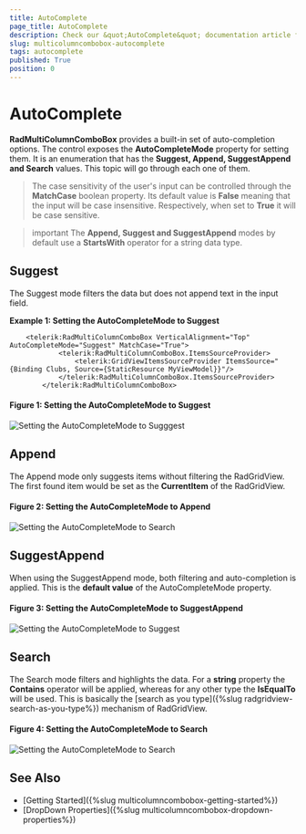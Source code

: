 ```yaml
---
title: AutoComplete
page_title: AutoComplete
description: Check our &quot;AutoComplete&quot; documentation article for the RadMultiColumnComboBox {{ site.framework_name }} control.
slug: multicolumncombobox-autocomplete
tags: autocomplete
published: True
position: 0
---
```


# AutoComplete

__RadMultiColumnComboBox__ provides a built-in set of auto-completion options. The control exposes the __AutoCompleteMode__ property for setting them. It is an enumeration that has the __Suggest, Append, SuggestAppend and Search__ values. This topic will go through each one of them.

>The case sensitivity of the user's input can be controlled through the __MatchCase__ boolean property. Its default value is __False__ meaning that the input will be case insensitive. Respectively, when set to __True__ it will be case sensitive.

>important The __Append, Suggest and SuggestAppend__ modes by default use a __StartsWith__ operator for a string data type.

## Suggest

The Suggest mode filters the data but does not append text in the input field.

__Example 1: Setting the AutoCompleteMode to Suggest__
```XAML
	<telerik:RadMultiColumnComboBox VerticalAlignment="Top" AutoCompleteMode="Suggest" MatchCase="True">
            <telerik:RadMultiColumnComboBox.ItemsSourceProvider>
                <telerik:GridViewItemsSourceProvider ItemsSource="{Binding Clubs, Source={StaticResource MyViewModel}}"/>
            </telerik:RadMultiColumnComboBox.ItemsSourceProvider>
        </telerik:RadMultiColumnComboBox>
```

#### __Figure 1: Setting the AutoCompleteMode to Suggest__
![Setting the AutoCompleteMode to Sugggest](images/MultiColumnComboBox_AutoComplete_03.png)

## Append

The Append mode only suggests items without filtering the RadGridView. The first found item would be set as the __CurrentItem__ of the RadGridView. 

#### __Figure 2: Setting the AutoCompleteMode to Append__

![Setting the AutoCompleteMode to Search](images/MultiColumnComboBox_AutoComplete_01.png)

## SuggestAppend

When using the SuggestAppend mode, both filtering and auto-completion is applied. This is the __default value__ of the AutoCompleteMode property.

#### __Figure 3: Setting the AutoCompleteMode to SuggestAppend__
![Setting the AutoCompleteMode to Suggest](images/MultiColumnComboBox_AutoComplete_04.png)

## Search

The Search mode filters and highlights the data. For a __string__ property the __Contains__ operator will be applied, whereas for any other type the __IsEqualTo__ will be used. This is basically the [search as you type]({%slug radgridview-search-as-you-type%}) mechanism of RadGridView.

#### __Figure 4: Setting the AutoCompleteMode to Search__
![Setting the AutoCompleteMode to Search](images/MultiColumnComboBox_AutoComplete_02.png)

## See Also

* [Getting Started]({%slug multicolumncombobox-getting-started%})
* [DropDown Properties]({%slug multicolumncombobox-dropdown-properties%})

